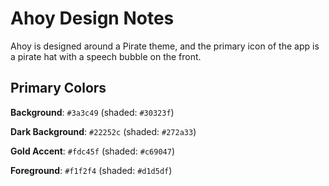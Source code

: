 Ahoy Design Notes
=================

Ahoy is designed around a Pirate theme, and the primary icon of the app is a pirate hat with a speech bubble on the front.

Primary Colors
--------------

**Background**: `#3a3c49` (shaded: `#30323f`)

**Dark Background**: `#22252c` (shaded: `#272a33`)

**Gold Accent**: `#fdc45f` (shaded: `#c69047`)

**Foreground**: `#f1f2f4` (shaded: `#d1d5df`)